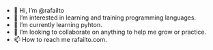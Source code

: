 - 👋 Hi, I’m @rafailto
- 👀 I’m interested in learning and training programming languages.
- 🌱 I’m currently learning pyhton.
- 💞️ I’m looking to collaborate on anything to help me grow or practice.
- 📫 How to reach me rafailto.com.

<!---
rafailto/rafailto is a ✨ special ✨ repository because its `README.md` (this file) appears on your GitHub profile.
You can click the Preview link to take a look at your changes.
--->
